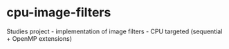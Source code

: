 # cpu-image-filters
Studies project - implementation of image filters - CPU targeted (sequential + OpenMP extensions)
